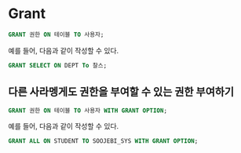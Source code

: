 # Grant
```sql
GRANT 권한 ON 테이블 TO 사용자;
```
예를 들어, 다음과 같이 작성할 수 있다.
```sql
GRANT SELECT ON DEPT To 찰스;
```

## 다른 사라멩게도 권한을 부여할 수 있는 권한 부여하기
```sql
GRANT 권한 ON 테이블 TO 사용자 WITH GRANT OPTION;
```
예를 들어, 다음과 같이 작성할 수 있다.
```sql
GRANT ALL ON STUDENT TO SOOJEBI_SYS WITH GRANT OPTION;
```